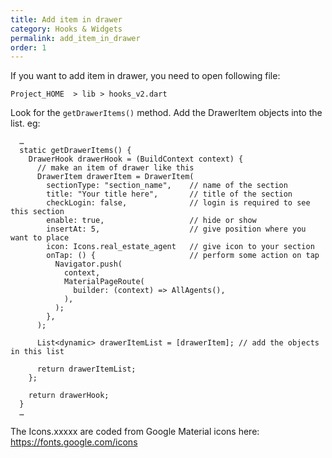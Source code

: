 ```yaml
---
title: Add item in drawer
category: Hooks & Widgets
permalink: add_item_in_drawer
order: 1
---
```


If you want to add item in drawer, you need to open following file:

`Project_HOME  > lib > hooks_v2.dart`

Look for the `getDrawerItems()` method. Add the DrawerItem objects into the list. eg: 
```
  …
  static getDrawerItems() {
    DrawerHook drawerHook = (BuildContext context) {
      // make an item of drawer like this
      DrawerItem drawerItem = DrawerItem(
        sectionType: "section_name",    // name of the section
        title: "Your title here",       // title of the section
        checkLogin: false,              // login is required to see this section
        enable: true,                   // hide or show
        insertAt: 5,                    // give position where you want to place
        icon: Icons.real_estate_agent   // give icon to your section
        onTap: () {                     // perform some action on tap 
          Navigator.push(
            context,
            MaterialPageRoute(
              builder: (context) => AllAgents(),
            ),
          );
        },     
      );

      List<dynamic> drawerItemList = [drawerItem]; // add the objects in this list

      return drawerItemList;
    };

    return drawerHook;
  }
  …
```
The Icons.xxxxx are coded from Google Material icons here: https://fonts.google.com/icons

